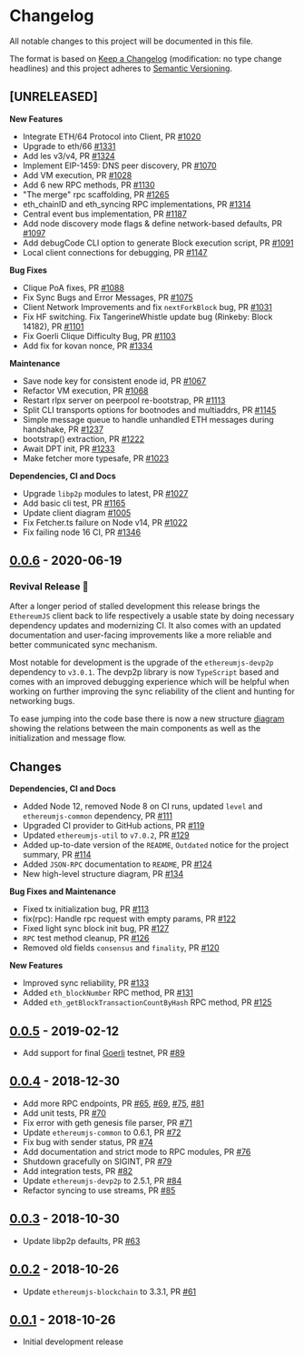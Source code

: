 # Changelog

All notable changes to this project will be documented in this file.

The format is based on [Keep a Changelog](http://keepachangelog.com/en/1.0.0/)
(modification: no type change headlines) and this project adheres to
[Semantic Versioning](http://semver.org/spec/v2.0.0.html).

## [UNRELEASED]

**New Features**

- Integrate ETH/64 Protocol into Client, PR [#1020](https://github.com/ethereumjs/ethereumjs-monorepo/pull/1020)
- Upgrade to eth/66 [#1331](https://github.com/ethereumjs/ethereumjs-monorepo/pull/1331)
- Add les v3/v4, PR [#1324](https://github.com/ethereumjs/ethereumjs-monorepo/pull/1324)
- Implement EIP-1459: DNS peer discovery, PR [#1070](https://github.com/ethereumjs/ethereumjs-monorepo/pull/1070)
- Add VM execution, PR [#1028](https://github.com/ethereumjs/ethereumjs-monorepo/pull/1028)
- Add 6 new RPC methods, PR [#1130](https://github.com/ethereumjs/ethereumjs-monorepo/pull/1130)
- "The merge" rpc scaffolding, PR [#1265](https://github.com/ethereumjs/ethereumjs-monorepo/pull/1265)
- eth_chainID and eth_syncing RPC implementations, PR [#1314](https://github.com/ethereumjs/ethereumjs-monorepo/pull/1314)
- Central event bus implementation, PR [#1187](https://github.com/ethereumjs/ethereumjs-monorepo/pull/1187)
- Add node discovery mode flags & define network-based defaults, PR [#1097](https://github.com/ethereumjs/ethereumjs-monorepo/pull/1097)
- Add debugCode CLI option to generate Block execution script, PR [#1091](https://github.com/ethereumjs/ethereumjs-monorepo/pull/1091)
- Local client connections for debugging, PR [#1147](https://github.com/ethereumjs/ethereumjs-monorepo/pull/1147)

**Bug Fixes**

- Clique PoA fixes, PR [#1088](https://github.com/ethereumjs/ethereumjs-monorepo/pull/1088)
- Fix Sync Bugs and Error Messages, PR [#1075](https://github.com/ethereumjs/ethereumjs-monorepo/pull/1075)
- Client Network Improvements and fix `nextForkBlock` bug, PR [#1031](https://github.com/ethereumjs/ethereumjs-monorepo/pull/1031)
- Fix HF switching. Fix TangerineWhistle update bug (Rinkeby: Block 14182), PR [#1101](https://github.com/ethereumjs/ethereumjs-monorepo/pull/1101)
- Fix Goerli Clique Difficulty Bug, PR [#1103](https://github.com/ethereumjs/ethereumjs-monorepo/pull/1103)
- Add fix for kovan nonce, PR [#1334](https://github.com/ethereumjs/ethereumjs-monorepo/pull/1334)

**Maintenance**

- Save node key for consistent enode id, PR [#1067](https://github.com/ethereumjs/ethereumjs-monorepo/pull/1067)
- Refactor VM execution, PR [#1068](https://github.com/ethereumjs/ethereumjs-monorepo/pull/1068)
- Restart rlpx server on peerpool re-bootstrap, PR [#1113](https://github.com/ethereumjs/ethereumjs-monorepo/pull/1113)
- Split CLI transports options for bootnodes and multiaddrs, PR [#1145](https://github.com/ethereumjs/ethereumjs-monorepo/pull/1145)
- Simple message queue to handle unhandled ETH messages during handshake, PR [#1237](https://github.com/ethereumjs/ethereumjs-monorepo/pull/1237)
- bootstrap() extraction, PR [#1222](https://github.com/ethereumjs/ethereumjs-monorepo/pull/1222)
- Await DPT init, PR [#1233](https://github.com/ethereumjs/ethereumjs-monorepo/pull/1233)
- Make fetcher more typesafe, PR [#1023](https://github.com/ethereumjs/ethereumjs-monorepo/pull/1023)

**Dependencies, CI and Docs**

- Upgrade `libp2p` modules to latest, PR [#1027](https://github.com/ethereumjs/ethereumjs-monorepo/pull/1027)
- Add basic cli test, PR [#1165](https://github.com/ethereumjs/ethereumjs-monorepo/pull/1165)
- Update client diagram [#1005](https://github.com/ethereumjs/ethereumjs-monorepo/pull/1005)
- Fix Fetcher.ts failure on Node v14, PR [#1022](https://github.com/ethereumjs/ethereumjs-monorepo/pull/1022)
- Fix failing node 16 CI, PR [#1346](https://github.com/ethereumjs/ethereumjs-monorepo/pull/1346)

## [0.0.6] - 2020-06-19

### Revival Release 🌻

After a longer period of stalled development this release brings the `EthereumJS` client back
to life respectively a usable state by doing necessary dependency updates and modernizing CI.
It also comes with an updated documentation and user-facing improvements like a more reliable
and better communicated sync mechanism.

Most notable for development is the upgrade of the `ethereumjs-devp2p` dependency to `v3.0.1`.
The devp2p library is now `TypeScript` based and comes with an improved debugging experience
which will be helpful when working on further improving the sync reliability of the client and
hunting for networking bugs.

To ease jumping into the code base there is now a new structure
[diagram](https://github.com/ethereumjs/ethereumjs-client/blob/master/diagram/client.svg)
showing the relations between the main components as well as the initialization and message flow.

## Changes

**Dependencies, CI and Docs**

- Added Node 12, removed Node 8 on CI runs, updated `level` and `ethereumjs-common` dependency,
  PR [#111](https://github.com/ethereumjs/ethereumjs-client/pull/111)
- Upgraded CI provider to GitHub actions,
  PR [#119](https://github.com/ethereumjs/ethereumjs-client/pull/119)
- Updated `ethereumjs-util` to `v7.0.2`,
  PR [#129](https://github.com/ethereumjs/ethereumjs-client/pull/129)
- Added up-to-date version of the `README`, `Outdated` notice for the project summary,
  PR [#114](https://github.com/ethereumjs/ethereumjs-client/pull/114)
- Added `JSON-RPC` documentation to `README`,
  PR [#124](https://github.com/ethereumjs/ethereumjs-client/pull/124)
- New high-level structure diagram,
  PR [#134](https://github.com/ethereumjs/ethereumjs-client/pull/134)

**Bug Fixes and Maintenance**

- Fixed tx initialization bug, PR [#113](https://github.com/ethereumjs/ethereumjs-client/pull/113)
- fix(rpc): Handle rpc request with empty params,
  PR [#122](https://github.com/ethereumjs/ethereumjs-client/pull/122)
- Fixed light sync block init bug,
  PR [#127](https://github.com/ethereumjs/ethereumjs-client/pull/127)
- `RPC` test method cleanup,
  PR [#126](https://github.com/ethereumjs/ethereumjs-client/pull/126)
- Removed old fields `consensus` and `finality`,
  PR [#120](https://github.com/ethereumjs/ethereumjs-client/pull/120)

**New Features**

- Improved sync reliability,
  PR [#133](https://github.com/ethereumjs/ethereumjs-client/pull/133)
- Added `eth_blockNumber` RPC method,
  PR [#131](https://github.com/ethereumjs/ethereumjs-client/pull/131)
- Added `eth_getBlockTransactionCountByHash` RPC method,
  PR [#125](https://github.com/ethereumjs/ethereumjs-client/pull/125)

[0.0.6]: https://github.com/ethereumjs/ethereumjs-client/compare/v0.0.5...v0.0.6

## [0.0.5] - 2019-02-12

- Add support for final [Goerli](https://github.com/goerli/testnet) testnet,
  PR [#89](https://github.com/ethereumjs/ethereumjs-client/pull/89)

[0.0.5]: https://github.com/ethereumjs/ethereumjs-client/compare/v0.0.4...v0.0.5

## [0.0.4] - 2018-12-30

- Add more RPC endpoints, PR [#65](https://github.com/ethereumjs/ethereumjs-client/pull/65), [#69](https://github.com/ethereumjs/ethereumjs-client/pull/69), [#75](https://github.com/ethereumjs/ethereumjs-client/pull/75), [#81](https://github.com/ethereumjs/ethereumjs-client/pull/81)
- Add unit tests, PR [#70](https://github.com/ethereumjs/ethereumjs-client/pull/70)
- Fix error with geth genesis file parser, PR [#71](https://github.com/ethereumjs/ethereumjs-client/pull/71)
- Update `ethereumjs-common` to 0.6.1, PR [#72](https://github.com/ethereumjs/ethereumjs-client/pull/72)
- Fix bug with sender status, PR [#74](https://github.com/ethereumjs/ethereumjs-client/pull/74)
- Add documentation and strict mode to RPC modules, PR [#76](https://github.com/ethereumjs/ethereumjs-client/pull/76)
- Shutdown gracefully on SIGINT, PR [#79](https://github.com/ethereumjs/ethereumjs-client/pull/79)
- Add integration tests, PR [#82](https://github.com/ethereumjs/ethereumjs-client/pull/82)
- Update `ethereumjs-devp2p` to 2.5.1, PR [#84](https://github.com/ethereumjs/ethereumjs-client/pull/84)
- Refactor syncing to use streams, PR [#85](https://github.com/ethereumjs/ethereumjs-client/pull/85)

[0.0.4]: https://github.com/ethereumjs/ethereumjs-client/compare/v0.0.3...v0.0.4

## [0.0.3] - 2018-10-30

- Update libp2p defaults, PR [#63](https://github.com/ethereumjs/ethereumjs-client/pull/63)

[0.0.3]: https://github.com/ethereumjs/ethereumjs-client/compare/v0.0.2...v0.0.3

## [0.0.2] - 2018-10-26

- Update `ethereumjs-blockchain` to 3.3.1, PR [#61](https://github.com/ethereumjs/ethereumjs-client/pull/61)

[0.0.2]: https://github.com/ethereumjs/ethereumjs-client/compare/v0.0.1...v0.0.2

## [0.0.1] - 2018-10-26

- Initial development release

[0.0.1]: https://github.com/ethereumjs/ethereumjs-client/tree/v0.0.1
